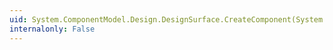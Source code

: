 ```yaml
---
uid: System.ComponentModel.Design.DesignSurface.CreateComponent(System.Type)
internalonly: False
---
```


